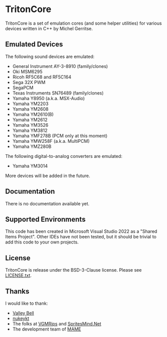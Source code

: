 # TritonCore
TritonCore is a set of emulation cores (and some helper utilities) for various devices written in C++ by Michel Gerritse.

## Emulated Devices
The following sound devices are emulated:
- General Instrument AY-3-8910 (family/clones)
- Oki MSM6295
- Ricoh RF5C68 and RF5C164
- Sega 32X PWM
- SegaPCM
- Texas Instruments SN76489 (family/clones)
- Yamaha Y8950 (a.k.a. MSX-Audio)
- Yamaha YM2203
- Yamaha YM2608
- Yamaha YM2610(B)
- Yamaha YM2612
- Yamaha YM3526
- Yamaha YM3812
- Yamaha YMF278B (PCM only at this moment)
- Yamaha YMW258F (a.k.a. MultiPCM)
- Yamaha YMZ280B

The following digital-to-analog converters are emulated:
- Yamaha YM3014

More devices will be added in the future.

## Documentation
There is no documentation available yet.

## Supported Environments
This code has been created in Microsoft Visual Studio 2022 as a "Shared Items Project".
Other IDEs have not been tested, but it should be trivial to add this code to your own projects.

## License
TritonCore is release under the BSD-3-Clause license.
Please see [LICENSE.txt](LICENSE.txt).

## Thanks
I would like to thank:
- [Valley Bell](https://github.com/ValleyBell/libvgm)
- [nukeykt](https://github.com/nukeykt)
- The folks at [VGMRips](https://vgmrips.net/packs/) and [SpritesMind.Net](https://gendev.spritesmind.net/forum/index.php)
- The development team of [MAME](https://www.mamedev.org/)
